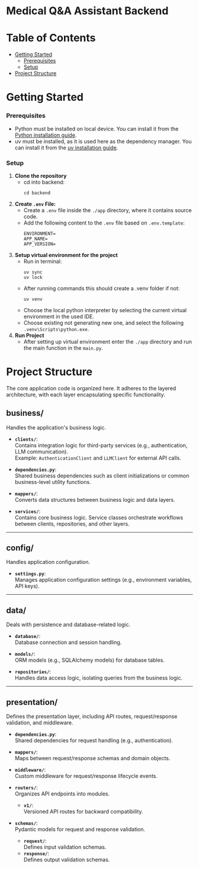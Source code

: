 # Medical Q&A Assistant Backend

# Table of Contents

- [Getting Started](#getting-started)
    - [Prerequisites](#prerequisites)
    - [Setup](#setup)
- [Project Structure](#project-structure)

# Getting Started

### Prerequisites

- Python must be installed on local device. You can install it from
  the [Python installation guide](https://www.python.org/downloads/).
- uv must be installed, as it is used here as the dependency manager. You can install it from
  the [uv installation guide](https://docs.astral.sh/uv/getting-started/installation/).

### Setup

1. **Clone the repository**
    - cd into backend:
      ``` 
      cd backend

2. **Create `.env` File:**
    - Create a `.env` file inside the `./app` directory, where it contains source code.
    - Add the following content to the `.env` file based on `.env.template`:
      ```
      ENVIRONMENT=
      APP_NAME=
      APP_VERSION=
3. **Setup virtual environment for the project**
    - Run in terminal:
      ``` 
      uv sync
      uv lock
    - After running commands this should create a .venv folder if not:
      ``` 
      uv venv
    - Choose the local python interpreter by selecting the current virtual environment in the used IDE.
    - Choose existing not generating new one, and select the following `.venv\Scripts\python.exe`.
4. **Run Project**
    - After setting up virtual environment enter the `./app` directory and run the main function in the `main.py`.

# **Project Structure**

The core application code is organized here. It adheres to the layered architecture, with each layer encapsulating
specific functionality.

## **business/**

Handles the application's business logic.

- **`clients/`**:  
  Contains integration logic for third-party services (e.g., authentication, LLM communication).  
  Example: `AuthenticationClient` and `LLMClient` for external API calls.

- **`dependencies.py`**:  
  Shared business dependencies such as client initializations or common business-level utility functions.

- **`mappers/`**:  
  Converts data structures between business logic and data layers.

- **`services/`**:  
  Contains core business logic. Service classes orchestrate workflows between clients, repositories, and other layers.

---

## **config/**

Handles application configuration.

- **`settings.py`**:  
  Manages application configuration settings (e.g., environment variables, API keys).

---

## **data/**

Deals with persistence and database-related logic.

- **`database/`**:  
  Database connection and session handling.

- **`models/`**:  
  ORM models (e.g., SQLAlchemy models) for database tables.

- **`repositories/`**:  
  Handles data access logic, isolating queries from the business logic.

---

## **presentation/**

Defines the presentation layer, including API routes, request/response validation, and middleware.

- **`dependencies.py`**:  
  Shared dependencies for request handling (e.g., authentication).

- **`mappers/`**:  
  Maps between request/response schemas and domain objects.

- **`middleware/`**:  
  Custom middleware for request/response lifecycle events.

- **`routers/`**:  
  Organizes API endpoints into modules.
    - **`v1/`**:  
      Versioned API routes for backward compatibility.

- **`schemas/`**:  
  Pydantic models for request and response validation.
    - **`request/`**:  
      Defines input validation schemas.
    - **`response/`**:  
      Defines output validation schemas.
